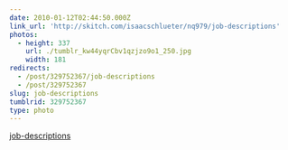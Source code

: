 ```yaml
---
date: 2010-01-12T02:44:50.000Z
link_url: 'http://skitch.com/isaacschlueter/nq979/job-descriptions'
photos:
  - height: 337
    url: ./tumblr_kw44yqrCbv1qzjzo9o1_250.jpg
    width: 181
redirects:
  - /post/329752367/job-descriptions
  - /post/329752367
slug: job-descriptions
tumblrid: 329752367
type: photo
---
```

<p><a href="http://skitch.com/isaacschlueter/nq979/job-descriptions">job-descriptions</a></p>
